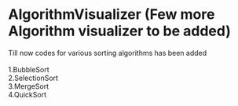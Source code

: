 # AlgorithmVisualizer (Few more Algorithm visualizer to be added)
Till now codes for various sorting algorithms has been added
<br><br>
1.BubbleSort<br>
2.SelectionSort<br>
3.MergeSort<br>
4.QuickSort<br>
